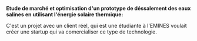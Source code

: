 **Etude de marché et optimisation d'un prototype de déssalement des eaux salines en utilisant l'énergie solaire thermique:**

C'est un projet avec un client réel, qui est une étudiante à l'EMINES voulait créer une startup qui va comercialiser ce type de technologie.
